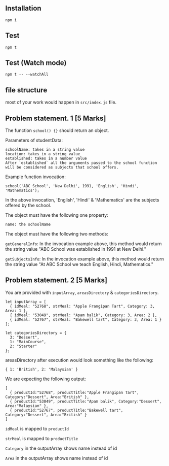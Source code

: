 ## Installation
```
npm i
```

## Test 
```
npm t
```

## Test (Watch mode)
```
npm t -- --watchAll
```

## file structure
most of your work would happen in `src/index.js` file.

## Problem statement. 1 [5 Marks]

The function `school() {}` should return an object.

Parameters of studentData:
```
schoolName: takes in a string value
location: takes in a string value
established: takes in a number value
After `established` all the arguments passed to the school function will be considered as subjects that school offers.
```

Example function invocation: 
```
school('ABC School', 'New Delhi', 1991, 'English', 'Hindi', 'Mathematics');
```

In the above invocation, 'English', 'Hindi' & 'Mathematics' are the subjects offered by the school.

The object must have the following one property: 

```
name: the schoolName
```

The object must have the following two methods:

`getGeneralInfo`: In the invocation example above, this method would return the string value "ABC School was established in 1991 at New Delhi."

`getSubjectsInfo`: In the invocation example above, this method would return the string value "At ABC School we teach English, Hindi, Mathematics."

## Problem statement. 2 [5 Marks]

You are provided with `inputArray`, `areasDirectory` & `categoriesDirectory`. 

```
let inputArray = [
  { idMeal: "52768", strMeal: "Apple Frangipan Tart", Category: 3, Area: 1 },
  { idMeal: "53049", strMeal: "Apam balik", Category: 3, Area: 2 },
  { idMeal: "52767", strMeal: "Bakewell tart", Category: 3, Area: 1 }
];
```

```
let categoriesDirectory = {
  3: "Dessert",
  1: "MainCourse",
  2: "Starter"
};
```

areasDirectory after execution would look something like the following: 
```
{ 1: 'British', 2: 'Malaysian' }
```

We are expecting the following output: 
```
[
  { productId:"52768", productTitle:"Apple Frangipan Tart", Category:"Dessert", Area:"British" }, 
  { productId:"53049", productTitle:"Apam balik", Category:"Dessert", Area:"Malaysian" },
  { productId:"52767", productTitle:"Bakewell tart", Category:"Dessert", Area:"British" }
]
```
`idMeal` is mapped to `productId`

`strMeal` is mapped to `productTitle`

`Category` in the outputArray shows name instead of id

`Area` in the outputArray shows name instead of id
